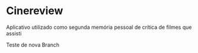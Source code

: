 # Cinereview

Aplicativo utilizado como segunda memória pessoal de crítica de filmes que assisti

Teste de nova Branch